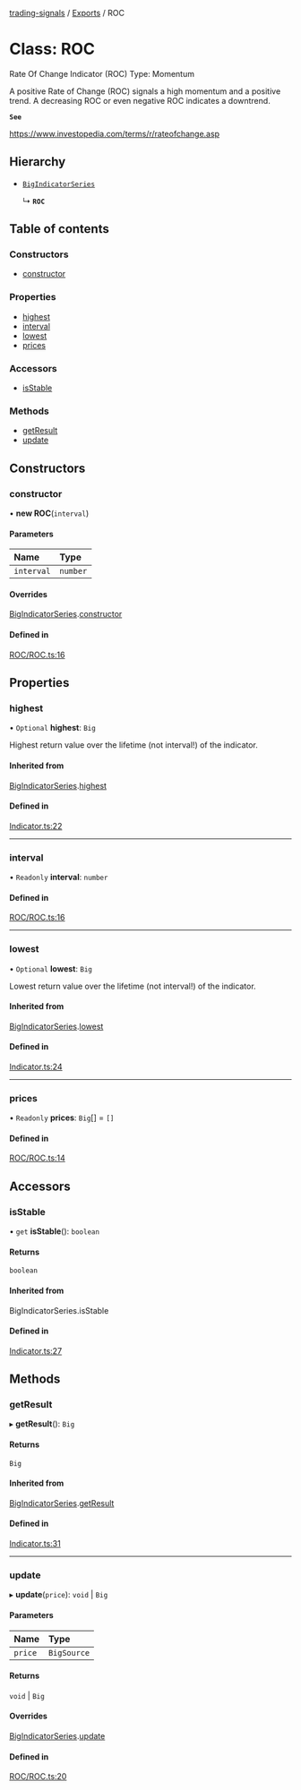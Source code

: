 [trading-signals](../README.md) / [Exports](../modules.md) / ROC

# Class: ROC

Rate Of Change Indicator (ROC) Type: Momentum

A positive Rate of Change (ROC) signals a high momentum and a positive trend. A decreasing ROC or even negative ROC indicates a downtrend.

**`See`**

https://www.investopedia.com/terms/r/rateofchange.asp

## Hierarchy

- [`BigIndicatorSeries`](BigIndicatorSeries.md)

  ↳ **`ROC`**

## Table of contents

### Constructors

- [constructor](ROC.md#constructor)

### Properties

- [highest](ROC.md#highest)
- [interval](ROC.md#interval)
- [lowest](ROC.md#lowest)
- [prices](ROC.md#prices)

### Accessors

- [isStable](ROC.md#isstable)

### Methods

- [getResult](ROC.md#getresult)
- [update](ROC.md#update)

## Constructors

### constructor

• **new ROC**(`interval`)

#### Parameters

| Name       | Type     |
| :--------- | :------- |
| `interval` | `number` |

#### Overrides

[BigIndicatorSeries](BigIndicatorSeries.md).[constructor](BigIndicatorSeries.md#constructor)

#### Defined in

[ROC/ROC.ts:16](https://github.com/bennycode/trading-signals/blob/53d8192/src/ROC/ROC.ts#L16)

## Properties

### highest

• `Optional` **highest**: `Big`

Highest return value over the lifetime (not interval!) of the indicator.

#### Inherited from

[BigIndicatorSeries](BigIndicatorSeries.md).[highest](BigIndicatorSeries.md#highest)

#### Defined in

[Indicator.ts:22](https://github.com/bennycode/trading-signals/blob/53d8192/src/Indicator.ts#L22)

---

### interval

• `Readonly` **interval**: `number`

#### Defined in

[ROC/ROC.ts:16](https://github.com/bennycode/trading-signals/blob/53d8192/src/ROC/ROC.ts#L16)

---

### lowest

• `Optional` **lowest**: `Big`

Lowest return value over the lifetime (not interval!) of the indicator.

#### Inherited from

[BigIndicatorSeries](BigIndicatorSeries.md).[lowest](BigIndicatorSeries.md#lowest)

#### Defined in

[Indicator.ts:24](https://github.com/bennycode/trading-signals/blob/53d8192/src/Indicator.ts#L24)

---

### prices

• `Readonly` **prices**: `Big`[] = `[]`

#### Defined in

[ROC/ROC.ts:14](https://github.com/bennycode/trading-signals/blob/53d8192/src/ROC/ROC.ts#L14)

## Accessors

### isStable

• `get` **isStable**(): `boolean`

#### Returns

`boolean`

#### Inherited from

BigIndicatorSeries.isStable

#### Defined in

[Indicator.ts:27](https://github.com/bennycode/trading-signals/blob/53d8192/src/Indicator.ts#L27)

## Methods

### getResult

▸ **getResult**(): `Big`

#### Returns

`Big`

#### Inherited from

[BigIndicatorSeries](BigIndicatorSeries.md).[getResult](BigIndicatorSeries.md#getresult)

#### Defined in

[Indicator.ts:31](https://github.com/bennycode/trading-signals/blob/53d8192/src/Indicator.ts#L31)

---

### update

▸ **update**(`price`): `void` \| `Big`

#### Parameters

| Name    | Type        |
| :------ | :---------- |
| `price` | `BigSource` |

#### Returns

`void` \| `Big`

#### Overrides

[BigIndicatorSeries](BigIndicatorSeries.md).[update](BigIndicatorSeries.md#update)

#### Defined in

[ROC/ROC.ts:20](https://github.com/bennycode/trading-signals/blob/53d8192/src/ROC/ROC.ts#L20)
